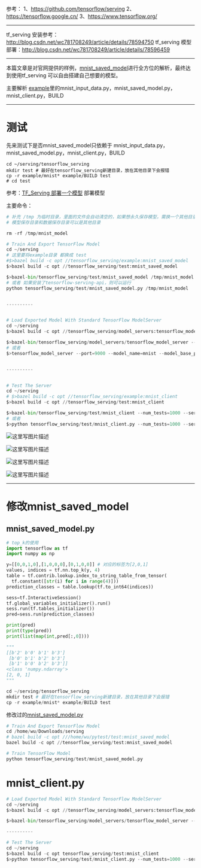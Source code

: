 参考：
1、https://github.com/tensorflow/serving
2、https://tensorflow.google.cn/
3、https://www.tensorflow.org/


----------
tf_serving 安装参考：http://blog.csdn.net/wc781708249/article/details/78594750
tf_serving 模型部署：http://blog.csdn.net/wc781708249/article/details/78596459


----------
本篇文章是对官网提供的样例，[mnist_saved_model](https://github.com/tensorflow/serving/tree/master/tensorflow_serving/example)进行全方位的解析，最终达到使用tf_serving 可以自由搭建自己想要的模型。

主要解析 [example](https://github.com/tensorflow/serving/tree/master/tensorflow_serving/example)里的mnist_input_data.py，mnist_saved_model.py，mnist_client.py，BUILD


----------
# 测试
先来测试下是否mnist_saved_model只依赖于
mnist_input_data.py，mnist_saved_model.py，mnist_client.py，BUILD
```
cd ~/serving/tensorflow_serving
mkdir test # 最好在tensorflow_serving新建目录，放在其他目录下会报错
cp -r example/mnist* example/BUILD test
# cd test
```
参考：[TF_Serving 部署一个模型](http://blog.csdn.net/wc781708249/article/details/78596459) 部署模型

主要命令：

```python
# 补充 /tmp 为临时目录，里面的文件会自动清空的，如果想永久保存模型，需换一个其他目录，这里只是为了练习需要，后续将会换一个目录，便于模型保存管理和发布
# 模型保存目录和数据保存目录可以是其他目录

rm -rf /tmp/mnist_model

# Train And Export TensorFlow Model
cd ~/serving
# 这里要将example目录 都换成 test
#$>bazel build -c opt //tensorflow_serving/example:mnist_saved_model
$>bazel build -c opt //tensorflow_serving/test:mnist_saved_model

$>bazel-bin/tensorflow_serving/test/mnist_saved_model /tmp/mnist_model
# 或者 如果安装了tensorflow-serving-api，则可以运行
python tensorflow_serving/test/mnist_saved_model.py /tmp/mnist_model


----------


# Load Exported Model With Standard TensorFlow ModelServer
cd ~/serving
$>bazel build -c opt //tensorflow_serving/model_servers:tensorflow_model_server

$>bazel-bin/tensorflow_serving/model_servers/tensorflow_model_server --port=9000 --model_name=mnist --model_base_path=/tmp/mnist_model/
# 或者
$>tensorflow_model_server --port=9000 --model_name=mnist --model_base_path=/tmp/mnist_model/


----------


# Test The Server
cd ~/serving
# $>bazel build -c opt //tensorflow_serving/example:mnist_client
$>bazel build -c opt //tensorflow_serving/test:mnist_client

$>bazel-bin/tensorflow_serving/test/mnist_client --num_tests=1000 --server=localhost:9000
# 或者
$>python tensorflow_serving/test/mnist_client.py --num_tests=1000 --server=localhost:9000
```

![这里写图片描述](http://img.blog.csdn.net/20171124135129613?watermark/2/text/aHR0cDovL2Jsb2cuY3Nkbi5uZXQvd2M3ODE3MDgyNDk=/font/5a6L5L2T/fontsize/400/fill/I0JBQkFCMA==/dissolve/70/gravity/SouthEast)

![这里写图片描述](http://img.blog.csdn.net/20171124140212535?watermark/2/text/aHR0cDovL2Jsb2cuY3Nkbi5uZXQvd2M3ODE3MDgyNDk=/font/5a6L5L2T/fontsize/400/fill/I0JBQkFCMA==/dissolve/70/gravity/SouthEast)

![这里写图片描述](http://img.blog.csdn.net/20171124140521526?watermark/2/text/aHR0cDovL2Jsb2cuY3Nkbi5uZXQvd2M3ODE3MDgyNDk=/font/5a6L5L2T/fontsize/400/fill/I0JBQkFCMA==/dissolve/70/gravity/SouthEast)

![这里写图片描述](http://img.blog.csdn.net/20171124140655594?watermark/2/text/aHR0cDovL2Jsb2cuY3Nkbi5uZXQvd2M3ODE3MDgyNDk=/font/5a6L5L2T/fontsize/400/fill/I0JBQkFCMA==/dissolve/70/gravity/SouthEast)

----------
# 修改mnist_saved_model

## mnist_saved_model.py

```python
# top_k的使用
import tensorflow as tf
import numpy as np

y=[[0,0,1,0],[1,0,0,0],[0,1,0,0]] # 对应的标签为[2,0,1]
values, indices = tf.nn.top_k(y, 4)
table = tf.contrib.lookup.index_to_string_table_from_tensor(
  tf.constant([str(i) for i in range(4)]))
prediction_classes = table.lookup(tf.to_int64(indices))

sess=tf.InteractiveSession()
tf.global_variables_initializer().run()
sess.run(tf.tables_initializer())
pred=sess.run(prediction_classes)

print(pred)
print(type(pred))
print(list(map(int,pred[:,0])))

"""
[[b'2' b'0' b'1' b'3']
 [b'0' b'1' b'2' b'3']
 [b'1' b'0' b'2' b'3']]
<class 'numpy.ndarray'>
[2, 0, 1]
"""

```

```python
cd ~/serving/tensorflow_serving
mkdir test # 最好在tensorflow_serving新建目录，放在其他目录下会报错
cp -r example/mnist* example/BUILD test

```

修改过的[mnist_saved_model.py](https://github.com/fengzhongyouxia/Tensorflow/blob/master/mnist_saved_model_2.py)

```python
# Train And Export TensorFlow Model
cd /home/wu/Downloads/serving
# bazel build -c opt ///home/wu/pytest/test:mnist_saved_model
bazel build -c opt //tensorflow_serving/test:mnist_saved_model

# Train TensorFlow Model
python tensorflow_serving/test/mnist_saved_model.py
```

# mnist_client.py

```python
# Load Exported Model With Standard TensorFlow ModelServer
cd ~/serving
$>bazel build -c opt //tensorflow_serving/model_servers:tensorflow_model_server

$>bazel-bin/tensorflow_serving/model_servers/tensorflow_model_server --port=9000 --model_name=mnist --model_base_path=/home/wu/pytest/MNIST/mnist_model/

----------

# Test The Server
cd ~/serving
$>bazel build -c opt tensorflow_serving/test:mnist_client
$>python tensorflow_serving/test/mnist_client.py --num_tests=1000 --server=localhost:9000
```
